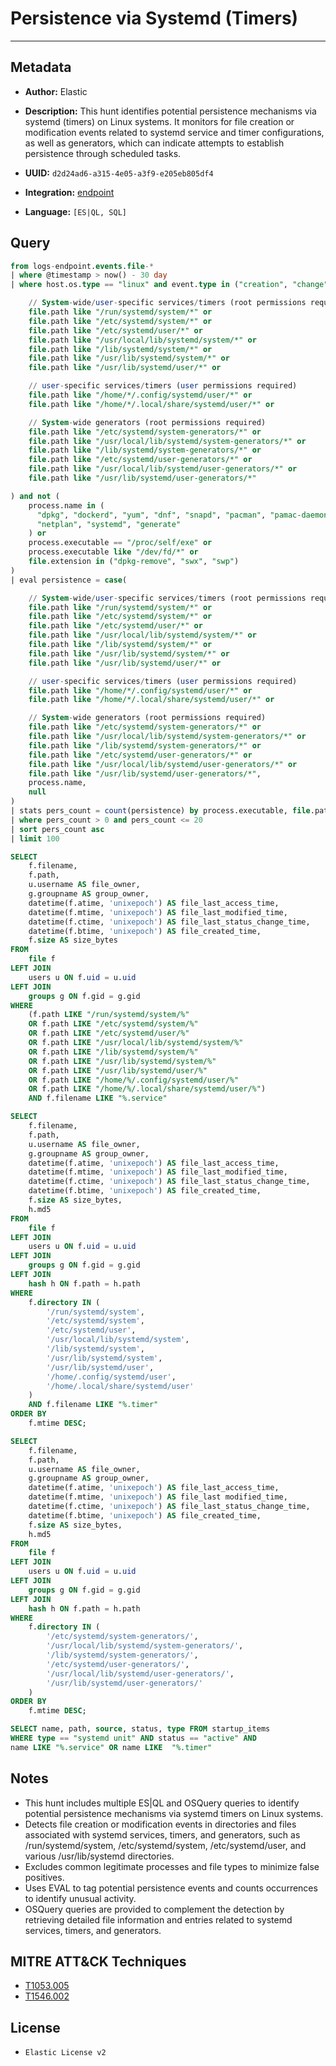 # Persistence via Systemd (Timers)

---

## Metadata

- **Author:** Elastic
- **Description:** This hunt identifies potential persistence mechanisms via systemd (timers) on Linux systems. It monitors for file creation or modification events related to systemd service and timer configurations, as well as generators, which can indicate attempts to establish persistence through scheduled tasks.

- **UUID:** `d2d24ad6-a315-4e05-a3f9-e205eb805df4`
- **Integration:** [endpoint](https://docs.elastic.co/integrations/endpoint)
- **Language:** `[ES|QL, SQL]`

## Query

```sql
from logs-endpoint.events.file-*
| where @timestamp > now() - 30 day
| where host.os.type == "linux" and event.type in ("creation", "change") and (

    // System-wide/user-specific services/timers (root permissions required)
    file.path like "/run/systemd/system/*" or
    file.path like "/etc/systemd/system/*" or
    file.path like "/etc/systemd/user/*" or
    file.path like "/usr/local/lib/systemd/system/*" or
    file.path like "/lib/systemd/system/*" or
    file.path like "/usr/lib/systemd/system/*" or
    file.path like "/usr/lib/systemd/user/*" or

    // user-specific services/timers (user permissions required)
    file.path like "/home/*/.config/systemd/user/*" or
    file.path like "/home/*/.local/share/systemd/user/*" or

    // System-wide generators (root permissions required)
    file.path like "/etc/systemd/system-generators/*" or
    file.path like "/usr/local/lib/systemd/system-generators/*" or
    file.path like "/lib/systemd/system-generators/*" or
    file.path like "/etc/systemd/user-generators/*" or
    file.path like "/usr/local/lib/systemd/user-generators/*" or
    file.path like "/usr/lib/systemd/user-generators/*"

) and not (
    process.name in (
      "dpkg", "dockerd", "yum", "dnf", "snapd", "pacman", "pamac-daemon",
      "netplan", "systemd", "generate"
    ) or
    process.executable == "/proc/self/exe" or
    process.executable like "/dev/fd/*" or
    file.extension in ("dpkg-remove", "swx", "swp")
)
| eval persistence = case(

    // System-wide/user-specific services/timers (root permissions required)
    file.path like "/run/systemd/system/*" or
    file.path like "/etc/systemd/system/*" or
    file.path like "/etc/systemd/user/*" or
    file.path like "/usr/local/lib/systemd/system/*" or
    file.path like "/lib/systemd/system/*" or
    file.path like "/usr/lib/systemd/system/*" or
    file.path like "/usr/lib/systemd/user/*" or

    // user-specific services/timers (user permissions required)
    file.path like "/home/*/.config/systemd/user/*" or
    file.path like "/home/*/.local/share/systemd/user/*" or

    // System-wide generators (root permissions required)
    file.path like "/etc/systemd/system-generators/*" or
    file.path like "/usr/local/lib/systemd/system-generators/*" or
    file.path like "/lib/systemd/system-generators/*" or
    file.path like "/etc/systemd/user-generators/*" or
    file.path like "/usr/local/lib/systemd/user-generators/*" or
    file.path like "/usr/lib/systemd/user-generators/*",
    process.name,
    null
)
| stats pers_count = count(persistence) by process.executable, file.path
| where pers_count > 0 and pers_count <= 20
| sort pers_count asc
| limit 100
```

```sql
SELECT
    f.filename,
    f.path,
    u.username AS file_owner,
    g.groupname AS group_owner,
    datetime(f.atime, 'unixepoch') AS file_last_access_time,
    datetime(f.mtime, 'unixepoch') AS file_last_modified_time,
    datetime(f.ctime, 'unixepoch') AS file_last_status_change_time,
    datetime(f.btime, 'unixepoch') AS file_created_time,
    f.size AS size_bytes
FROM
    file f
LEFT JOIN
    users u ON f.uid = u.uid
LEFT JOIN
    groups g ON f.gid = g.gid
WHERE
    (f.path LIKE "/run/systemd/system/%"
    OR f.path LIKE "/etc/systemd/system/%"
    OR f.path LIKE "/etc/systemd/user/%"
    OR f.path LIKE "/usr/local/lib/systemd/system/%"
    OR f.path LIKE "/lib/systemd/system/%"
    OR f.path LIKE "/usr/lib/systemd/system/%"
    OR f.path LIKE "/usr/lib/systemd/user/%"
    OR f.path LIKE "/home/%/.config/systemd/user/%"
    OR f.path LIKE "/home/%/.local/share/systemd/user/%")
    AND f.filename LIKE "%.service"
```

```sql
SELECT
    f.filename,
    f.path,
    u.username AS file_owner,
    g.groupname AS group_owner,
    datetime(f.atime, 'unixepoch') AS file_last_access_time,
    datetime(f.mtime, 'unixepoch') AS file_last_modified_time,
    datetime(f.ctime, 'unixepoch') AS file_last_status_change_time,
    datetime(f.btime, 'unixepoch') AS file_created_time,
    f.size AS size_bytes,
    h.md5
FROM
    file f
LEFT JOIN
    users u ON f.uid = u.uid
LEFT JOIN
    groups g ON f.gid = g.gid
LEFT JOIN
    hash h ON f.path = h.path
WHERE
    f.directory IN (
        '/run/systemd/system',
        '/etc/systemd/system',
        '/etc/systemd/user',
        '/usr/local/lib/systemd/system',
        '/lib/systemd/system',
        '/usr/lib/systemd/system',
        '/usr/lib/systemd/user',
        '/home/.config/systemd/user',
        '/home/.local/share/systemd/user'
    )
    AND f.filename LIKE "%.timer"
ORDER BY
    f.mtime DESC;
```

```sql
SELECT
    f.filename,
    f.path,
    u.username AS file_owner,
    g.groupname AS group_owner,
    datetime(f.atime, 'unixepoch') AS file_last_access_time,
    datetime(f.mtime, 'unixepoch') AS file_last modified_time,
    datetime(f.ctime, 'unixepoch') AS file_last_status_change_time,
    datetime(f.btime, 'unixepoch') AS file_created_time,
    f.size AS size_bytes,
    h.md5
FROM
    file f
LEFT JOIN
    users u ON f.uid = u.uid
LEFT JOIN
    groups g ON f.gid = g.gid
LEFT JOIN
    hash h ON f.path = h.path
WHERE
    f.directory IN (
        '/etc/systemd/system-generators/',
        '/usr/local/lib/systemd/system-generators/',
        '/lib/systemd/system-generators/',
        '/etc/systemd/user-generators/',
        '/usr/local/lib/systemd/user-generators/',
        '/usr/lib/systemd/user-generators/'
    )
ORDER BY
    f.mtime DESC;
```

```sql
SELECT name, path, source, status, type FROM startup_items
WHERE type == "systemd unit" AND status == "active" AND
name LIKE "%.service" OR name LIKE  "%.timer"
```

## Notes

- This hunt includes multiple ES|QL and OSQuery queries to identify potential persistence mechanisms via systemd timers on Linux systems.
- Detects file creation or modification events in directories and files associated with systemd services, timers, and generators, such as /run/systemd/system, /etc/systemd/system, /etc/systemd/user, and various /usr/lib/systemd directories.
- Excludes common legitimate processes and file types to minimize false positives.
- Uses EVAL to tag potential persistence events and counts occurrences to identify unusual activity.
- OSQuery queries are provided to complement the detection by retrieving detailed file information and entries related to systemd services, timers, and generators.
## MITRE ATT&CK Techniques

- [T1053.005](https://attack.mitre.org/techniques/T1053/005)
- [T1546.002](https://attack.mitre.org/techniques/T1546/002)

## License

- `Elastic License v2`
